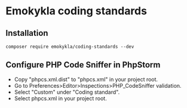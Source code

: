 # Emokykla coding standards

## Installation
```
composer require emokykla/coding-standards --dev
```

## Configure PHP Code Sniffer in PhpStorm
- Copy "phpcs.xml.dist" to "phpcs.xml" in your project root.
- Go to Preferences>Editor>Inspections>PHP_CodeSniffer validation.
- Select "Custom" under "Coding standard".
- Select phpcs.xml in your project root.
